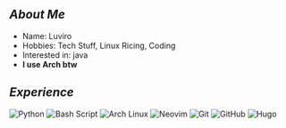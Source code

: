 ## *About Me*
+ Name: Luviro
+ Hobbies: Tech Stuff, Linux Ricing, Coding
+ Interested in: java
+ **I use Arch btw**

  
## *Experience*
![Python](https://img.shields.io/badge/python-333333?style=for-the-badge&logo=python)
![Bash Script](https://img.shields.io/badge/bash_script-333333?style=for-the-badge&logo=gnu-bash)
![Arch Linux](https://img.shields.io/badge/archlinux-333333?style=for-the-badge&logo=archlinux)
![Neovim](https://img.shields.io/badge/neovim-333333?style=for-the-badge&logo=neovim)
![Git](https://img.shields.io/badge/git-333333?style=for-the-badge&logo=git)
![GitHub](https://img.shields.io/badge/github-333333?style=for-the-badge&logo=github)
![Hugo](https://img.shields.io/badge/hugo-333333?style=for-the-badge&logo=hugo)

